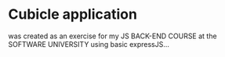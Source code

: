 # Cubicle application
was created as an exercise for my JS BACK-END COURSE at the SOFTWARE UNIVERSITY using basic expressJS...